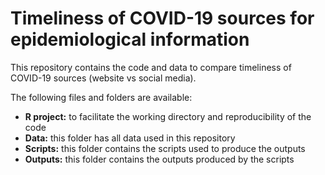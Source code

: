 # Timeliness of COVID-19 sources for epidemiological information
This repository contains the code and data to compare timeliness of COVID-19 sources (website vs social media).

The following files and folders are available:

* **R project:** to facilitate the working directory and reproducibility of the code
* **Data:** this folder has all data used in this repository
* **Scripts:** this folder contains the scripts used to produce the outputs
* **Outputs:** this folder contains the outputs produced by the scripts
